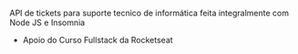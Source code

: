 API de tickets para suporte tecnico de informática feita integralmente com Node JS e Insomnia
- Apoio do Curso Fullstack da Rocketseat
